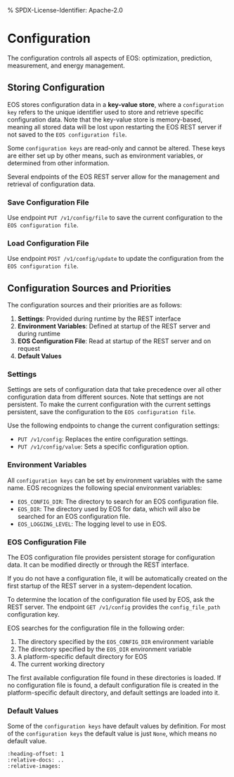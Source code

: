 % SPDX-License-Identifier: Apache-2.0

# Configuration

The configuration controls all aspects of EOS: optimization, prediction, measurement, and energy
management.

## Storing Configuration

EOS stores configuration data in a **key-value store**, where a `configuration key` refers to the
unique identifier used to store and retrieve specific configuration data. Note that the key-value
store is memory-based, meaning all stored data will be lost upon restarting the EOS REST server if
not saved to the `EOS configuration file`.

Some `configuration keys` are read-only and cannot be altered. These keys are either set up by other
means, such as environment variables, or determined from other information.

Several endpoints of the EOS REST server allow for the management and retrieval of configuration
data.

### Save Configuration File

Use endpoint `PUT /v1/config/file` to save the current configuration to the
`EOS configuration file`.

### Load Configuration File

Use endpoint `POST /v1/config/update` to update the configuration from the `EOS configuration file`.

## Configuration Sources and Priorities

The configuration sources and their priorities are as follows:

1. **Settings**: Provided during runtime by the REST interface
2. **Environment Variables**: Defined at startup of the REST server and during runtime
3. **EOS Configuration File**: Read at startup of the REST server and on request
4. **Default Values**

### Settings

Settings are sets of configuration data that take precedence over all other configuration data from
different sources. Note that settings are not persistent. To make the current configuration with the
current settings persistent, save the configuration to the `EOS configuration file`.

Use the following endpoints to change the current configuration settings:

- `PUT /v1/config`: Replaces the entire configuration settings.
- `PUT /v1/config/value`: Sets a specific configuration option.

### Environment Variables

All `configuration keys` can be set by environment variables with the same name. EOS recognizes the
following special environment variables:

- `EOS_CONFIG_DIR`: The directory to search for an EOS configuration file.
- `EOS_DIR`: The directory used by EOS for data, which will also be searched for an EOS
             configuration file.
- `EOS_LOGGING_LEVEL`: The logging level to use in EOS.

### EOS Configuration File

The EOS configuration file provides persistent storage for configuration data. It can be modified
directly or through the REST interface.

If you do not have a configuration file, it will be automatically created on the first startup of
the REST server in a system-dependent location.

To determine the location of the configuration file used by EOS, ask the REST server. The endpoint
`GET /v1/config` provides the `config_file_path` configuration key.

EOS searches for the configuration file in the following order:

1. The directory specified by the `EOS_CONFIG_DIR` environment variable
2. The directory specified by the `EOS_DIR` environment variable
3. A platform-specific default directory for EOS
4. The current working directory

The first available configuration file found in these directories is loaded. If no configuration
file is found, a default configuration file is created in the platform-specific default directory,
and default settings are loaded into it.

### Default Values

Some of the `configuration keys` have default values by definition. For most of the
`configuration keys` the default value is just `None`, which means no default value.

```{include} /_generated/config.md
:heading-offset: 1
:relative-docs: ..
:relative-images:
```
